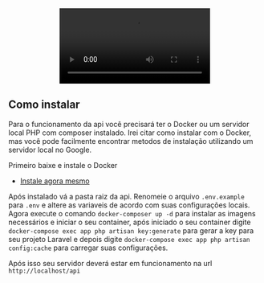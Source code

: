 <center><video src="https://user-images.githubusercontent.com/6256321/218345029-19625f66-77df-4117-bb62-abcc43833404.mp4" controls="controls" style="max-width: 730px;">
</video></center>

## Como instalar
Para o funcionamento da api você precisará ter o Docker ou um servidor local PHP com composer instalado.
Irei citar como instalar com o Docker, mas você pode facilmente encontrar metodos de instalação utilizando um servidor local no Google.

Primeiro baixe e instale o Docker
- [Instale agora mesmo](https://www.docker.com/)

Após instalado vá a pasta raiz da api.
Renomeie o arquivo `.env.example` para `.env` e altere as variaveis de acordo com suas configurações locais.
Agora execute o comando `docker-composer up -d` para instalar as imagens necessários e iniciar o seu container, após iniciado o seu container digite `docker-compose exec app php artisan key:generate` para gerar a key para seu projeto Laravel e depois digite `docker-compose exec app php artisan config:cache` para carregar suas configurações.

Após isso seu servidor deverá estar em funcionamento na url `http://localhost/api`
